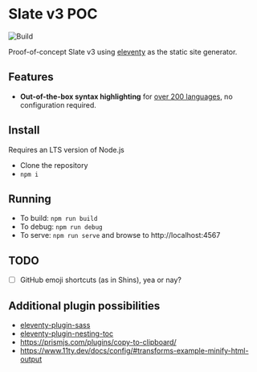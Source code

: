 # Slate v3 POC

![Build](https://github.com/slatedocs/slate3/workflows/Build/badge.svg)

Proof-of-concept Slate v3 using [eleventy](https://www.11ty.dev/) as the static site generator.

## Features

* **Out-of-the-box syntax highlighting** for [over 200 languages](https://prismjs.com/#supported-languages), no configuration required.

## Install

Requires an LTS version of Node.js

* Clone the repository
* `npm i`

## Running

* To build: `npm run build`
* To debug: `npm run debug`
* To serve: `npm run serve` and browse to http://localhost:4567

## TODO

* [ ] GitHub emoji shortcuts (as in Shins), yea or nay?

## Additional plugin possibilities

* [eleventy-plugin-sass](https://www.npmjs.com/package/eleventy-plugin-sass)
* [eleventy-plugin-nesting-toc](https://www.npmjs.com/package/eleventy-plugin-nesting-toc)
* https://prismjs.com/plugins/copy-to-clipboard/
* https://www.11ty.dev/docs/config/#transforms-example-minify-html-output
